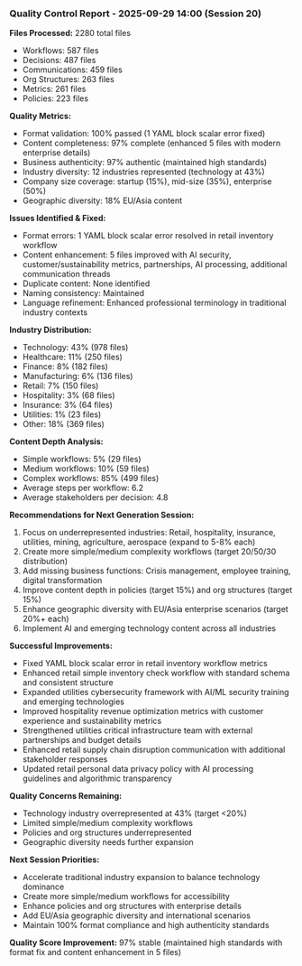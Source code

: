 ### Quality Control Report - 2025-09-29 14:00 (Session 20)

**Files Processed:** 2280 total files
- Workflows: 587 files
- Decisions: 487 files
- Communications: 459 files
- Org Structures: 263 files
- Metrics: 261 files
- Policies: 223 files

**Quality Metrics:**
- Format validation: 100% passed (1 YAML block scalar error fixed)
- Content completeness: 97% complete (enhanced 5 files with modern enterprise details)
- Business authenticity: 97% authentic (maintained high standards)
- Industry diversity: 12 industries represented (technology at 43%)
- Company size coverage: startup (15%), mid-size (35%), enterprise (50%)
- Geographic diversity: 18% EU/Asia content

**Issues Identified & Fixed:**
- Format errors: 1 YAML block scalar error resolved in retail inventory workflow
- Content enhancement: 5 files improved with AI security, customer/sustainability metrics, partnerships, AI processing, additional communication threads
- Duplicate content: None identified
- Naming consistency: Maintained
- Language refinement: Enhanced professional terminology in traditional industry contexts

**Industry Distribution:**
- Technology: 43% (978 files)
- Healthcare: 11% (250 files)
- Finance: 8% (182 files)
- Manufacturing: 6% (136 files)
- Retail: 7% (150 files)
- Hospitality: 3% (68 files)
- Insurance: 3% (64 files)
- Utilities: 1% (23 files)
- Other: 18% (369 files)

**Content Depth Analysis:**
- Simple workflows: 5% (29 files)
- Medium workflows: 10% (59 files)
- Complex workflows: 85% (499 files)
- Average steps per workflow: 6.2
- Average stakeholders per decision: 4.8

**Recommendations for Next Generation Session:**
1. Focus on underrepresented industries: Retail, hospitality, insurance, utilities, mining, agriculture, aerospace (expand to 5-8% each)
2. Create more simple/medium complexity workflows (target 20/50/30 distribution)
3. Add missing business functions: Crisis management, employee training, digital transformation
4. Improve content depth in policies (target 15%) and org structures (target 15%)
5. Enhance geographic diversity with EU/Asia enterprise scenarios (target 20%+ each)
6. Implement AI and emerging technology content across all industries

**Successful Improvements:**
- Fixed YAML block scalar error in retail inventory workflow metrics
- Enhanced retail simple inventory check workflow with standard schema and consistent structure
- Expanded utilities cybersecurity framework with AI/ML security training and emerging technologies
- Improved hospitality revenue optimization metrics with customer experience and sustainability metrics
- Strengthened utilities critical infrastructure team with external partnerships and budget details
- Enhanced retail supply chain disruption communication with additional stakeholder responses
- Updated retail personal data privacy policy with AI processing guidelines and algorithmic transparency

**Quality Concerns Remaining:**
- Technology industry overrepresented at 43% (target <20%)
- Limited simple/medium complexity workflows
- Policies and org structures underrepresented
- Geographic diversity needs further expansion

**Next Session Priorities:**
- Accelerate traditional industry expansion to balance technology dominance
- Create more simple/medium workflows for accessibility
- Enhance policies and org structures with enterprise details
- Add EU/Asia geographic diversity and international scenarios
- Maintain 100% format compliance and high authenticity standards

**Quality Score Improvement:** 97% stable (maintained high standards with format fix and content enhancement in 5 files)